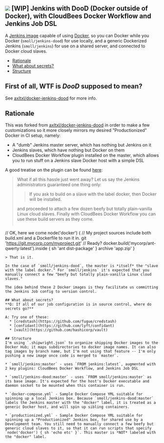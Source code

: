 ![](http://i.imgur.com/KC6TAD3.png)
[WIP] Jenkins with DooD (Docker outside of Docker), with CloudBees Docker Workflow and Jenkins Job DSL
---
A [Jenkins image](https://registry.hub.docker.com/_/jenkins/) capable of using [Docker](http://docker.com), so you can Docker while you Docker (`smoll/jenkins-dood`) for use locally, and a generic Dockerized Jenkins (`smoll/jenkins`) for use on a shared server, and connected to Docker cloud slaves.

* [Rationale](#rationale)
* [What about secrets?](#what-about-secrets)
* [Structure](#structure)

## First of all, WTF is *DooD* supposed to mean?
See [axltxl/docker-jenkins-dood](https://github.com/axltxl/docker-jenkins-dood#first-of-all-wtf-is-dood-supposed-to-mean) for more info.

## Rationale
This was forked from [axltxl/docker-jenkins-dood](https://github.com/axltxl/docker-jenkins-dood) in order to make a few customizations so it more closely mirrors my desired "Productionized" Docker in CI setup, namely:
* A "dumb" Jenkins master server, which has nothing but Jenkins on it
* Jenkins slaves, which have nothing but Docker on them
* CloudBees Docker Workflow plugin installed on the master, which allows you to run stuff on a Jenkins slave Docker host with a simple DSL

A good treatise on the plugin can be found [here](https://www.cloudbees.com/blog/orchestrating-workflows-jenkins-and-docker-0):

> What if all this hassle just went away? Let us say the Jenkins administrators guaranteed one thing only:
>
> > If you ask to build on a slave with the label docker, then Docker will be installed.
>
> and proceeded to attach a few dozen beefy but totally plain-vanilla Linux cloud slaves. Finally with CloudBees Docker Workflow you can use these build servers as they come.
> ```groovy
// OK, here we come
node('docker') {
    // My project sources include both build.xml and a Dockerfile to run it in.
    git 'https://git.mycorp.com/myproject.git'
    // Ready?
    docker.build('mycorp/ant-qwerty:latest').inside {
        sh 'ant dist-package'
    }
    archive 'app.zip'
}
```
> That is it.

In the case of `smoll/jenkins-dood`, the master is *itself* the "slave with the label docker." For `smoll/jenkins` it's expected that you manually connect a few "beefy but totally plain-vanilla Linux cloud slaves."

The idea behind these 2 Docker images is they facilitate us committing the Jenkins Job config to version control.

## What about secrets?
**Q: If all of our job configuration is in source control, where do secrets go?**

A: Try one of these:
  * [credstash](https://github.com/fugue/credstash)
  * [confidant](https://github.com/lyft/confidant)
  * [vault](https://github.com/hashicorp/vault)

## Structure
I'm using `.shipwright.json` to organize shipping Docker images to the Docker Hub; it maps subdirectories to docker image names. It can also tag images by branch name, but I'm not using that feature -- I'm only pushing a new image once code is merged to `master`.

* `smoll/jenkins:master` - uses `FROM jenkins:latest`, augmented with 2 key plugins: CloudBees Docker Workflow, and Jenkins Job DSL

* `smoll/jenkins-dood:master` - uses `FROM smoll/jenkins:master` as its base image. It's expected for the host's Docker executable and daemon socket to be mounted when this container is run.

* `docker-compose.yml` - Sample Docker Compose YML suitable for spinning up a local Jenkins box. Because `smoll/jenkins-dood:master` labels the Jenkins master with the "docker" label, it is treated as a generic Docker host, and will spin up sibling containers.

* `productionized.yml` - Sample Docker Compose YML suitable for spinning up a "Productionized" Jenkins box, for shared use by a Development team. You still need to manually connect a few beefy but generic cloud slaves to it, so that it can run scripts that specify `node('docker') { sh 'echo etc' }`. This master is *NOT* labeled with the "docker" label.
